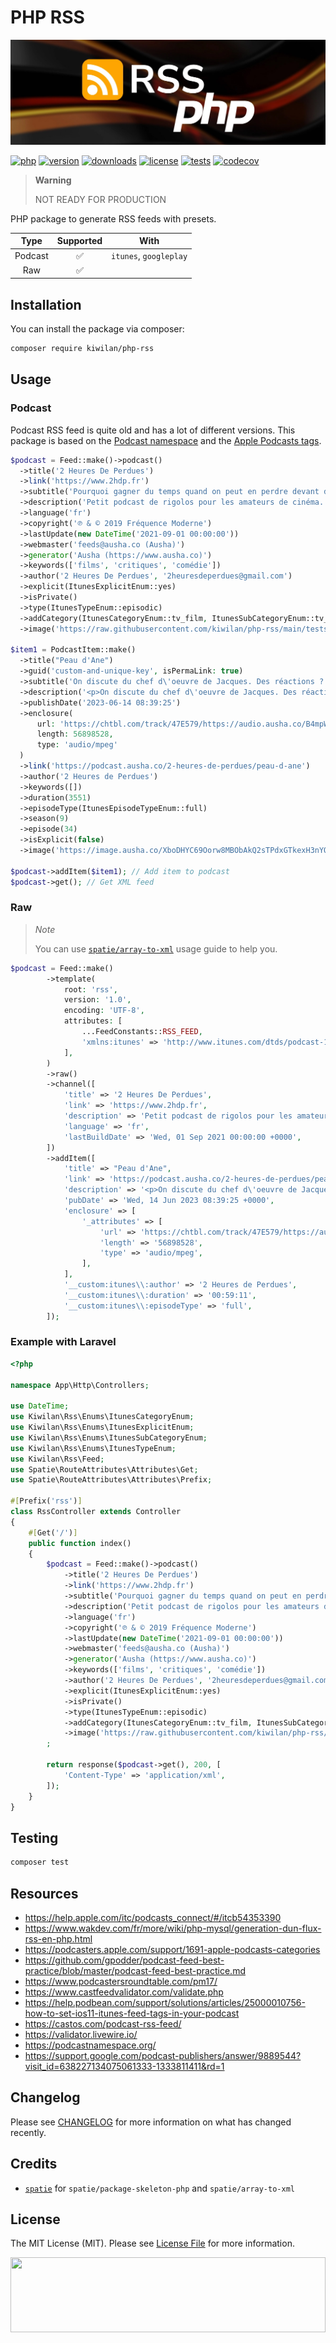 # PHP RSS

![Banner with abstract data picture in background and PHP RSS title](https://raw.githubusercontent.com/kiwilan/php-rss/main/docs/banner.jpg)

[![php][php-version-src]][php-version-href]
[![version][version-src]][version-href]
[![downloads][downloads-src]][downloads-href]
[![license][license-src]][license-href]
[![tests][tests-src]][tests-href]
[![codecov][codecov-src]][codecov-href]

> **Warning**
>
> NOT READY FOR PRODUCTION

PHP package to generate RSS feeds with presets.

|  Type   | Supported |          With          |
| :-----: | :-------: | :--------------------: |
| Podcast |    ✅     | `itunes`, `googleplay` |
|   Raw   |    ✅     |                        |

## Installation

You can install the package via composer:

```bash
composer require kiwilan/php-rss
```

## Usage

### Podcast

Podcast RSS feed is quite old and has a lot of different versions. This package is based on the [Podcast namespace](https://podcastnamespace.org/) and the [Apple Podcasts tags](https://help.apple.com/itc/podcasts_connect/#/itcb54353390).

```php
$podcast = Feed::make()->podcast()
  ->title('2 Heures De Perdues')
  ->link('https://www.2hdp.fr')
  ->subtitle('Pourquoi gagner du temps quand on peut en perdre devant de mauvais films ?')
  ->description('Petit podcast de rigolos pour les amateurs de cinéma. Pourquoi gagner du temps quand on peut en perdre devant de mauvais films')
  ->language('fr')
  ->copyright('℗ & © 2019 Fréquence Moderne')
  ->lastUpdate(new DateTime('2021-09-01 00:00:00'))
  ->webmaster('feeds@ausha.co (Ausha)')
  ->generator('Ausha (https://www.ausha.co)')
  ->keywords(['films', 'critiques', 'comédie'])
  ->author('2 Heures De Perdues', '2heuresdeperdues@gmail.com')
  ->explicit(ItunesExplicitEnum::yes)
  ->isPrivate()
  ->type(ItunesTypeEnum::episodic)
  ->addCategory(ItunesCategoryEnum::tv_film, ItunesSubCategoryEnum::tv_films_film_reviews)
  ->image('https://raw.githubusercontent.com/kiwilan/php-rss/main/tests/examples/folder.jpeg');

$item1 = PodcastItem::make()
  ->title("Peau d'Ane")
  ->guid('custom-and-unique-key', isPermaLink: true)
  ->subtitle('On discute du chef d\'oeuvre de Jacques. Des réactions ? @2_HDP')
  ->description('<p>On discute du chef d\'oeuvre de Jacques. Des réactions ? @2_HDP</p>')
  ->publishDate('2023-06-14 08:39:25')
  ->enclosure(
      url: 'https://chtbl.com/track/47E579/https://audio.ausha.co/B4mpWfDq5KDa.mp3?t=1685693288',
      length: 56898528,
      type: 'audio/mpeg'
  )
  ->link('https://podcast.ausha.co/2-heures-de-perdues/peau-d-ane')
  ->author('2 Heures de Perdues')
  ->keywords([])
  ->duration(3551)
  ->episodeType(ItunesEpisodeTypeEnum::full)
  ->season(9)
  ->episode(34)
  ->isExplicit(false)
  ->image('https://image.ausha.co/XboDHYC69Oorw8MBObAkQ2sTPdxGTkexH3nYQ8Ky_1400x1400.jpeg?t=1619074925');

$podcast->addItem($item1); // Add item to podcast
$podcast->get(); // Get XML feed
```

### Raw

> _Note_
>
> You can use [`spatie/array-to-xml`](https://github.com/spatie/array-to-xml#using-custom-keys) usage guide to help you.

```php
$podcast = Feed::make()
        ->template(
            root: 'rss',
            version: '1.0',
            encoding: 'UTF-8',
            attributes: [
                ...FeedConstants::RSS_FEED,
                'xmlns:itunes' => 'http://www.itunes.com/dtds/podcast-1.0.dtd',
            ],
        )
        ->raw()
        ->channel([
            'title' => '2 Heures De Perdues',
            'link' => 'https://www.2hdp.fr',
            'description' => 'Petit podcast de rigolos pour les amateurs de cinéma. Pourquoi gagner du temps quand on peut en perdre devant de mauvais films',
            'language' => 'fr',
            'lastBuildDate' => 'Wed, 01 Sep 2021 00:00:00 +0000',
        ])
        ->addItem([
            'title' => "Peau d'Ane",
            'link' => 'https://podcast.ausha.co/2-heures-de-perdues/peau-d-ane',
            'description' => '<p>On discute du chef d\'oeuvre de Jacques. Des réactions ? @2_HDP</p>',
            'pubDate' => 'Wed, 14 Jun 2023 08:39:25 +0000',
            'enclosure' => [
                '_attributes' => [
                    'url' => 'https://chtbl.com/track/47E579/https://audio.ausha.co/B4mpWfDq5KDa.mp3?t=1685693288',
                    'length' => '56898528',
                    'type' => 'audio/mpeg',
                ],
            ],
            '__custom:itunes\\:author' => '2 Heures de Perdues',
            '__custom:itunes\\:duration' => '00:59:11',
            '__custom:itunes\\:episodeType' => 'full',
        ]);
```

### Example with Laravel

```php
<?php

namespace App\Http\Controllers;

use DateTime;
use Kiwilan\Rss\Enums\ItunesCategoryEnum;
use Kiwilan\Rss\Enums\ItunesExplicitEnum;
use Kiwilan\Rss\Enums\ItunesSubCategoryEnum;
use Kiwilan\Rss\Enums\ItunesTypeEnum;
use Kiwilan\Rss\Feed;
use Spatie\RouteAttributes\Attributes\Get;
use Spatie\RouteAttributes\Attributes\Prefix;

#[Prefix('rss')]
class RssController extends Controller
{
    #[Get('/')]
    public function index()
    {
        $podcast = Feed::make()->podcast()
            ->title('2 Heures De Perdues')
            ->link('https://www.2hdp.fr')
            ->subtitle('Pourquoi gagner du temps quand on peut en perdre devant de mauvais films ?')
            ->description('Petit podcast de rigolos pour les amateurs de cinéma. Pourquoi gagner du temps quand on peut en perdre devant de mauvais films')
            ->language('fr')
            ->copyright('℗ & © 2019 Fréquence Moderne')
            ->lastUpdate(new DateTime('2021-09-01 00:00:00'))
            ->webmaster('feeds@ausha.co (Ausha)')
            ->generator('Ausha (https://www.ausha.co)')
            ->keywords(['films', 'critiques', 'comédie'])
            ->author('2 Heures De Perdues', '2heuresdeperdues@gmail.com')
            ->explicit(ItunesExplicitEnum::yes)
            ->isPrivate()
            ->type(ItunesTypeEnum::episodic)
            ->addCategory(ItunesCategoryEnum::tv_film, ItunesSubCategoryEnum::tv_films_film_reviews)
            ->image('https://raw.githubusercontent.com/kiwilan/php-rss/main/tests/examples/folder.jpeg')
        ;

        return response($podcast->get(), 200, [
            'Content-Type' => 'application/xml',
        ]);
    }
}
```

## Testing

```bash
composer test
```

## Resources

-   <https://help.apple.com/itc/podcasts_connect/#/itcb54353390>
-   <https://www.wakdev.com/fr/more/wiki/php-mysql/generation-dun-flux-rss-en-php.html>
-   <https://podcasters.apple.com/support/1691-apple-podcasts-categories>
-   <https://github.com/gpodder/podcast-feed-best-practice/blob/master/podcast-feed-best-practice.md>
-   <https://www.podcastersroundtable.com/pm17/>
-   <https://www.castfeedvalidator.com/validate.php>
-   <https://help.podbean.com/support/solutions/articles/25000010756-how-to-set-ios11-itunes-feed-tags-in-your-podcast>
-   <https://castos.com/podcast-rss-feed/>
-   <https://validator.livewire.io/>
-   <https://podcastnamespace.org/>
-   <https://support.google.com/podcast-publishers/answer/9889544?visit_id=638227134075061333-1333811411&rd=1>

## Changelog

Please see [CHANGELOG](CHANGELOG.md) for more information on what has changed recently.

## Credits

-   [`spatie`](https://github.com/spatie) for `spatie/package-skeleton-php` and `spatie/array-to-xml`

## License

The MIT License (MIT). Please see [License File](LICENSE.md) for more information.

[<img src="https://user-images.githubusercontent.com/48261459/201463225-0a5a084e-df15-4b11-b1d2-40fafd3555cf.svg" height="120rem" width="100%" />](https://github.com/kiwilan)

[version-src]: https://img.shields.io/packagist/v/kiwilan/php-rss.svg?style=flat-square&colorA=18181B&colorB=777BB4
[version-href]: https://packagist.org/packages/kiwilan/php-rss
[php-version-src]: https://img.shields.io/static/v1?style=flat-square&label=PHP&message=v8.1&color=777BB4&logo=php&logoColor=ffffff&labelColor=18181b
[php-version-href]: https://www.php.net/
[downloads-src]: https://img.shields.io/packagist/dt/kiwilan/php-rss.svg?style=flat-square&colorA=18181B&colorB=777BB4
[downloads-href]: https://packagist.org/packages/kiwilan/php-rss
[license-src]: https://img.shields.io/github/license/kiwilan/php-rss.svg?style=flat-square&colorA=18181B&colorB=777BB4
[license-href]: https://github.com/kiwilan/php-rss/blob/main/README.md
[tests-src]: https://img.shields.io/github/actions/workflow/status/kiwilan/php-rss/run-tests.yml?branch=main&label=tests&style=flat-square&colorA=18181B
[tests-href]: https://packagist.org/packages/kiwilan/php-rss
[codecov-src]: https://codecov.io/gh/kiwilan/php-rss/branch/main/graph/badge.svg?token=mAcu8oCEM9
[codecov-href]: https://codecov.io/gh/kiwilan/php-rss
